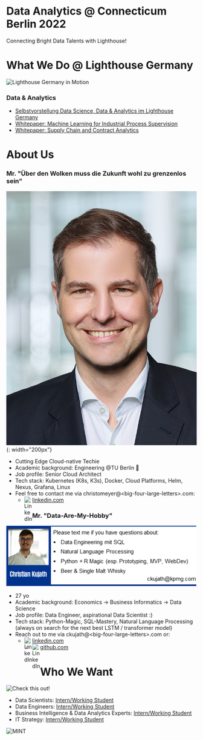 # Data Analytics @ Connecticum Berlin 2022
Connecting Bright Data Talents with Lighthouse!

# What We Do @ Lighthouse Germany

<a href="https://www.youtube.com/watch?v=jXx-cgqgFDc"><img align="left" src="https://i.imgur.com/rVrhO1x.png" alt="Lighthouse Germany in Motion"/></a>
&nbsp;

### Data & Analytics
* [Selbstvorstellung Data Science, Data & Analytics im Lighthouse Germany](https://home.kpmg/de/de/home/dienstleistungen/advisory/consulting/services/analytics-und-technology/data-science.html)
* [Whitepaper: Machine Learning for Industrial Process Supervision](https://home.kpmg/de/de/home/themen/2021/10/prozessueberwachung-mit-maschinellem-lernen.html)
* [Whitepaper: Supply Chain and Contract Analytics](https://home.kpmg/de/de/home/themen/2019/09/intelligentes-vertragsmanagement-der-zukunft.html)

# About Us

### Mr. "Über den Wolken muss die Zukunft wohl zu grenzenlos sein"
![christo](https://github.com/Wandergarten/ConnectingLights2022/blob/main/christo-1.png) {: width="200px"}

* Cutting Edge Cloud-native Techie
* Academic background: Engineering @TU Berlin :rocket:
* Job profile: Senior Cloud Architect
* Tech stack: Kubernetes (K8s, K3s), Docker, Cloud Platforms, Helm, Nexus, Grafana, Linux
* Feel free to contact me via christomeyer@\<big-four-large-letters\>.com: 
  * [linkedin.com](https://www.linkedin.com/in/christo-meyer-508311135) <a href="https://wwww.linkedin.com/in/christo-meyer"><img align="left" src="https://raw.githubusercontent.com/gauravghongde/social-icons/master/SVG/Black/LinkedIN_black.svg" alt="LinkedIn" width="21px"/></a>

### Mr. "Data-Are-My-Hobby"
![chris](https://github.com/Wandergarten/ConnectingLights2022/blob/main/chris-2.png)

* 27 yo
* Academic background: Economics -> Business Informatics -> Data Science
* Job profile: Data Engineer, aspirational Data Scientist :)
* Tech stack: Python-Magic, SQL-Mastery, Natural Language Processing (always on search for the next best LSTM / transformer model)
* Reach out to me via ckujath@\<big-four-large-letters\>.com or: 
  * [linkedin.com](https://www.linkedin.com/in/christiankujath) <a href="https://www.linkedin.com/in/christiankujath"><img align="left" src="https://raw.githubusercontent.com/gauravghongde/social-icons/master/SVG/Black/LinkedIN_black.svg" alt="LinkedIn" width="21px"/></a>
  * [github.com](https://www.github.com/wandergarten) <a href="https://github.com/Wandergarten"><img align="left" src="https://raw.githubusercontent.com/gauravghongde/social-icons/master/SVG/Black/Github_black.svg" alt="LinkedIn" width="21px"/></a>

# Who We Want
![Check this out!](https://i.imgur.com/xLqAu0C.png)

* Data Scientists: [Intern/Working Student](https://jobs.kpmg.de/default/job/Berlin-Werkstudent-%28wmd%29-Data-Science-Data-Analytics-10785/571913501/)
* Data Engineers: [Intern/Working Student](https://jobs.kpmg.de/default/job/Berlin-Werkstudent-%28wmd%29-IT-Strategie-IT-Architektur-10785/571916701/)
* Business Intelligence & Data Analytics Experts: [Intern/Working Student](https://jobs.kpmg.de/default/job/Berlin-Werkstudent-%28wmd%29-f%C3%BCr-Business-Intelligence-10785/571914101/)
* IT Strategy: [Intern/Working Student](https://jobs.kpmg.de/default/job/Berlin-Praktikant-%28wmd%29-IT-Strategie-IT-Architektur-10785/571933101/)

![MINT](https://i.imgur.com/Bo9jN9n.jpg)
